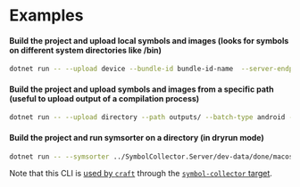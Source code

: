 # Examples

#### Build the project and upload local symbols and images (looks for symbols on different system directories like /bin)
```sh
dotnet run -- --upload device --bundle-id bundle-id-name  --server-endpoint https://symbol-collector.services
```

#### Build the project and upload symbols and images from a specific path (useful to upload output of a compilation process)
```sh
dotnet run -- --upload directory --path outputs/ --batch-type android --bundle-id bundle-id-name --server-endpoint https://symbol-collector.services
```

#### Build the project and run symsorter on a directory (in dryrun mode)
```sh
dotnet run -- --symsorter ../SymbolCollector.Server/dev-data/done/macos --bundle-id test-symsorter --batch-type macos --path output --dryrun true
```

Note that this CLI is [used by `craft`](https://github.com/getsentry/craft) through the [`symbol-collector` target](https://github.com/getsentry/craft/pull/266).
